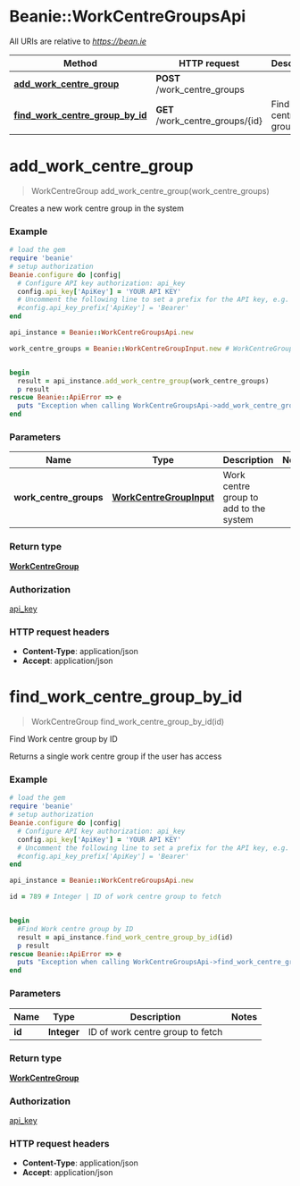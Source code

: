 # Beanie::WorkCentreGroupsApi

All URIs are relative to *https://bean.ie*

Method | HTTP request | Description
------------- | ------------- | -------------
[**add_work_centre_group**](WorkCentreGroupsApi.md#add_work_centre_group) | **POST** /work_centre_groups | 
[**find_work_centre_group_by_id**](WorkCentreGroupsApi.md#find_work_centre_group_by_id) | **GET** /work_centre_groups/{id} | Find Work centre group by ID


# **add_work_centre_group**
> WorkCentreGroup add_work_centre_group(work_centre_groups)



Creates a new work centre group in the system

### Example
```ruby
# load the gem
require 'beanie'
# setup authorization
Beanie.configure do |config|
  # Configure API key authorization: api_key
  config.api_key['ApiKey'] = 'YOUR API KEY'
  # Uncomment the following line to set a prefix for the API key, e.g. 'Bearer' (defaults to nil)
  #config.api_key_prefix['ApiKey'] = 'Bearer'
end

api_instance = Beanie::WorkCentreGroupsApi.new

work_centre_groups = Beanie::WorkCentreGroupInput.new # WorkCentreGroupInput | Work centre group to add to the system


begin
  result = api_instance.add_work_centre_group(work_centre_groups)
  p result
rescue Beanie::ApiError => e
  puts "Exception when calling WorkCentreGroupsApi->add_work_centre_group: #{e}"
end
```

### Parameters

Name | Type | Description  | Notes
------------- | ------------- | ------------- | -------------
 **work_centre_groups** | [**WorkCentreGroupInput**](WorkCentreGroupInput.md)| Work centre group to add to the system | 

### Return type

[**WorkCentreGroup**](WorkCentreGroup.md)

### Authorization

[api_key](../README.md#api_key)

### HTTP request headers

 - **Content-Type**: application/json
 - **Accept**: application/json



# **find_work_centre_group_by_id**
> WorkCentreGroup find_work_centre_group_by_id(id)

Find Work centre group by ID

Returns a single work centre group if the user has access

### Example
```ruby
# load the gem
require 'beanie'
# setup authorization
Beanie.configure do |config|
  # Configure API key authorization: api_key
  config.api_key['ApiKey'] = 'YOUR API KEY'
  # Uncomment the following line to set a prefix for the API key, e.g. 'Bearer' (defaults to nil)
  #config.api_key_prefix['ApiKey'] = 'Bearer'
end

api_instance = Beanie::WorkCentreGroupsApi.new

id = 789 # Integer | ID of work centre group to fetch


begin
  #Find Work centre group by ID
  result = api_instance.find_work_centre_group_by_id(id)
  p result
rescue Beanie::ApiError => e
  puts "Exception when calling WorkCentreGroupsApi->find_work_centre_group_by_id: #{e}"
end
```

### Parameters

Name | Type | Description  | Notes
------------- | ------------- | ------------- | -------------
 **id** | **Integer**| ID of work centre group to fetch | 

### Return type

[**WorkCentreGroup**](WorkCentreGroup.md)

### Authorization

[api_key](../README.md#api_key)

### HTTP request headers

 - **Content-Type**: application/json
 - **Accept**: application/json



